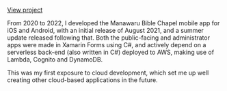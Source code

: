 [View project](https://www.linkedin.com/in/caleb-archer/)  

From 2020 to 2022, I developed the Manawaru Bible Chapel mobile app for iOS and Android, with an initial release of August 2021, and a summer update released following that. Both the public-facing and administrator apps were made in Xamarin Forms using C#, and actively depend on a serverless back-end (also written in C#) deployed to AWS, making use of Lambda, Cognito and DynamoDB.

This was my first exposure to cloud development, which set me up well creating other cloud-based applications in the future.
